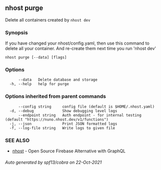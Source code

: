 ## nhost purge

Delete all containers created by `nhost dev`

### Synopsis

If you have changed your nhost/config.yaml, 
then use this command to delete all your container.
And re-create them next time you run 'nhost dev'

```
nhost purge [--data] [flags]
```

### Options

```
      --data   Delete database and storage
  -h, --help   help for purge
```

### Options inherited from parent commands

```
      --config string     config file (default is $HOME/.nhost.yaml)
  -d, --debug             Show debugging level logs
      --endpoint string   Auth endpoint - for internal testing (default "https://nuno.nhost.dev/v1/functions")
  -j, --json              Print JSON formatted logs
  -f, --log-file string   Write logs to given file
```

### SEE ALSO

* [nhost](nhost.md)	 - Open Source Firebase Alternative with GraphQL

###### Auto generated by spf13/cobra on 22-Oct-2021
